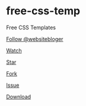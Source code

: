 # free-css-temp
Free CSS Templates

<!-- Place this tag where you want the button to render. -->
<a class="github-button" href="https://github.com/websitebloger" data-size="large" data-show-count="true" aria-label="Follow @websitebloger on GitHub">Follow @websitebloger</a>

<!-- Place this tag where you want the button to render. -->
<a class="github-button" href="https://github.com/websitebloger/free-css-temp/subscription" data-size="large" data-show-count="true" aria-label="Watch websitebloger/free-css-temp on GitHub">Watch</a>

<!-- Place this tag where you want the button to render. -->
<a class="github-button" href="https://github.com/websitebloger/free-css-temp" data-size="large" data-show-count="true" aria-label="Star websitebloger/free-css-temp on GitHub">Star</a>

<!-- Place this tag where you want the button to render. -->
<a class="github-button" href="https://github.com/websitebloger/free-css-temp/fork" data-size="large" data-show-count="true" aria-label="Fork websitebloger/free-css-temp on GitHub">Fork</a>

<!-- Place this tag where you want the button to render. -->
<a class="github-button" href="https://github.com/websitebloger/free-css-temp/issues" data-size="large" data-show-count="true" aria-label="Issue websitebloger/free-css-temp on GitHub">Issue</a>

<!-- Place this tag where you want the button to render. -->
<a class="github-button" href="https://github.com/websitebloger/free-css-temp/archive/master.zip" data-size="large" aria-label="Download websitebloger/free-css-temp on GitHub">Download</a>

